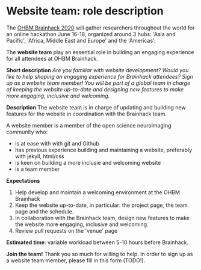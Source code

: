 # Website team: role description

The [OHBM Brainhack 2020](https://ohbm.github.io/hackathon2020/) will gather researchers throughout
the world for an online hackathon June 16-18, organized around 3 hubs: 'Asia and Pacific', 'Africa,
Middle East and Europe' and the 'Americas'.

The **website team** play an essential role in building an engaging experience for all attendees at
OHBM Brainhack.

**Short description**
*Are you familiar with website development? Would you like to help shaping an engaging experience for
Brainhack attendees? Sign up as a website team member! You will be part of a global team in charge
of keeping the website up-to-date and designing new features to make more engaging, inclusive and welcoming.*

**Description**
The website team is in charge of updating and building new features for the website in coordination
with the Brainhack team.

A website member is a member of the open science neuroimaging community who:
-   is at ease with with git and Github
-   has previous experience building and maintaining a website, preferably with jekyll, html/css
-   is keen on building a more inclusie and welcoming website
-   is a team member

**Expectations**
1. Help develop and maintain a welcoming environment at the OHBM Brainhack
2. Keep the website up-to-date, in particular: the project page, the team page and the schedule.
3. In collaboration with the Brainhack team, design new features to make the website more engaging,
inclusive and welcoming.
4. Review pull requests on the 'venue' page

**Estimated time**: variable workload between 5-10 hours before Brainhack.

**Join the team!** Thank you so much for willing to help. In order to sign up as a website team member,
please fill in this form (TODO!).

